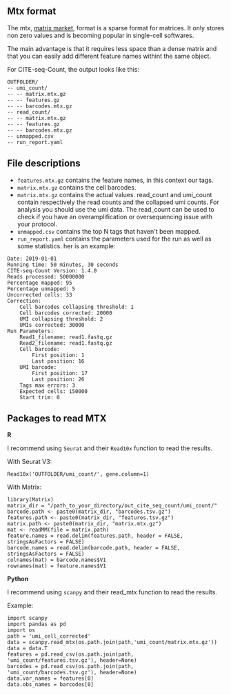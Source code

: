 Mtx format
------------------------

The mtx, [matrix market](http://networkrepository.com/mtx-matrix-market-format.html), format is a sparse format for matrices. It only stores non zero values and is becoming popular in single-cell softwares.

The main advantage is that it requires less space than a dense matrix and that you can easily add different feature names withint the same object.

For CITE-seq-Count, the output looks like this:

```
OUTFOLDER/
-- umi_count/
-- -- matrix.mtx.gz
-- -- features.gz
-- -- barcodes.mtx.gz
-- read_count/
-- -- matrix.mtx.gz
-- -- features.gz
-- -- barcodes.mtx.gz
-- unmapped.csv
-- run_report.yaml
```

File descriptions
-------------------

* `features.mtx.gz` contains the feature names, in this context our tags.
* `matrix.mtx.gz` contains the cell barcodes.
* `matrix.mtx.gz` contains the actual values.
read_count and umi_count contain respectively the read counts and the collapsed umi counts. For analysis you should use the umi data. The read_count can be used to check if you have an overamplification or oversequencing issue with your protocol.
* `unmapped.csv` contains the top N tags that haven't been mapped.
* `run_report.yaml` contains the parameters used for the run as well as some statistics.
her is an example:

```
Date: 2019-01-01
Running time: 50 minutes, 30 seconds
CITE-seq-Count Version: 1.4.0
Reads processed: 50000000
Percentage mapped: 95
Percentage unmapped: 5
Uncorrected cells: 33
Correction:
	Cell barcodes collapsing threshold: 1
	Cell barcodes corrected: 20000
	UMI collapsing threshold: 2
	UMIs corrected: 30000
Run Parameters:
	Read1_filename: read1.fastq.gz
	Read2_filename: read1.fastq.gz
	Cell barcode:
		First position: 1
		Last position: 16
	UMI barcode:
		First position: 17
		Last position: 26
	Tags max errors: 3
	Expected cells: 150000
	Start trim: 0

```

Packages to read MTX
--------------------------
**R**

I recommend using `Seurat` and their `Read10x` function to read the results.

With Seurat V3:

`Read10x('OUTFOLDER/umi_count/', gene.column=1)`


With Matrix:

```
library(Matrix)
matrix_dir = "/path_to_your_directory/out_cite_seq_count/umi_count/"
barcode.path <- paste0(matrix_dir, "barcodes.tsv.gz")
features.path <- paste0(matrix_dir, "features.tsv.gz")
matrix.path <- paste0(matrix_dir, "matrix.mtx.gz")
mat <- readMM(file = matrix.path)
feature.names = read.delim(features.path, header = FALSE, stringsAsFactors = FALSE)
barcode.names = read.delim(barcode.path, header = FALSE, stringsAsFactors = FALSE)
colnames(mat) = barcode.names$V1
rownames(mat) = feature.names$V1
```

**Python**

I recommend using `scanpy` and their read_mtx function to read the results.

Example:

```
import scanpy
import pandas as pd
import os
path = 'umi_cell_corrected'
data = scanpy.read_mtx(os.path.join(path,'umi_count/matrix.mtx.gz'))
data = data.T
features = pd.read_csv(os.path.join(path, 'umi_count/features.tsv.gz'), header=None)
barcodes = pd.read_csv(os.path.join(path, 'umi_count/barcodes.tsv.gz'), header=None)
data.var_names = features[0]
data.obs_names = barcodes[0]
```